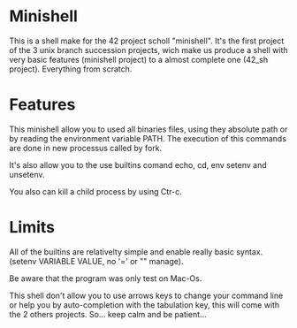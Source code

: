 # Minishell
This is a shell make for the 42 project scholl "minishell".
It's the first project of the 3 unix branch succession projects, wich make us produce a shell with very basic features (minishell project) to a almost complete one (42_sh project). Everything from scratch.

# Features
This minishell allow you to used all binaries files, using they absolute path or by reading the environment variable PATH. The execution of this commands are done in new processus called by fork.

It's also allow you to the use builtins comand echo, cd, env setenv and unsetenv.

You also can kill a child process by using Ctr-c.

# Limits
All of the builtins are relativelty simple and enable really basic syntax. (setenv VARIABLE VALUE, no '=' or "" manage).

Be aware that the program was only test on Mac-Os.

This shell don't allow you to use arrows keys to change your command line or help you by auto-completion with the tabulation key, this will come with the 2 others projects. So... keep calm and be patient...
